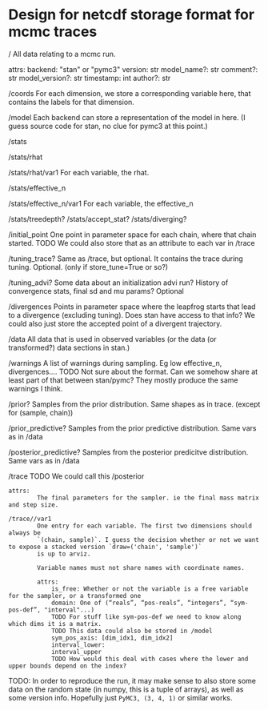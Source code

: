# Design for netcdf storage format for mcmc traces

/
All data relating to a mcmc run.

attrs:
backend: "stan" or "pymc3"
version: str
model_name?: str
comment?: str
model_version?: str
timestamp: int
author?: str

/coords
For each dimension, we store a corresponding variable here, that contains the labels for that dimension.

/model
Each backend can store a representation of the model in here. (I guess
source code for stan, no clue for pymc3 at this point.)

/stats

/stats/rhat

/stats/rhat/var1
For each variable, the rhat.

/stats/effective_n

/stats/effective_n/var1
For each variable, the effective_n

/stats/treedepth?
/stats/accept_stat?
/stats/diverging?

/initial_point
    One point in parameter space for each chain, where that chain started.
    TODO We could also store that as an attribute to each var in /trace

/tuning_trace?
    Same as /trace, but optional. It contains the trace during tuning. Optional. (only if store_tune=True or so?)

/tuning_advi?
    Some data about an initialization advi run? History of convergence stats, final sd and mu params? Optional

/divergences
    Points in parameter space where the leapfrog starts that lead to a divergence (excluding tuning).
    Does stan have access to that info? We could also just store the accepted point of a divergent trajectory.

/data
    All data that is used in observed variables (or the data (or transformed?) data sections in stan.)

/warnings
    A list of warnings during sampling. Eg low effective_n, divergences....
    TODO Not sure about the format. Can we somehow share at least part of that between stan/pymc?
    They mostly produce the same warnings I think.
    
/prior?
Samples from the prior distribution. Same shapes as in trace. (except for (sample, chain))

/prior_predictive?
Samples from the prior predictive distribution. Same vars as in /data

/posterior_predictive?
Samples from the posterior predicitve distribution. Same vars as in /data
    
/trace
TODO We could call this /posterior

    attrs:        
            The final parameters for the sampler. ie the final mass matrix and step size.
            
    /trace//var1
            One entry for each variable. The first two dimensions should always be
            `(chain, sample)`. I guess the decision whether or not we want to expose a stacked version `draw=('chain', 'sample')`
            is up to arviz.
            
            Variable names must not share names with coordinate names.

            attrs:
                is_free: Whether or not the variable is a free variable for the sampler, or a transformed one
                domain: One of (“reals”, “pos-reals”, “integers”, “sym-pos-def”, "interval"...)
                TODO For stuff like sym-pos-def we need to know along which dims it is a matrix.
                TODO This data could also be stored in /model
                sym_pos_axis: [dim_idx1, dim_idx2]
                interval_lower:
                interval_upper
                TODO How would this deal with cases where the lower and upper bounds depend on the index?



TODO: In order to reproduce the run, it may make sense to also store some data on the random state (in numpy, this is a tuple of arrays), as 
well as some version info.  Hopefully just `PyMC3, (3, 4, 1)` or similar works. 
